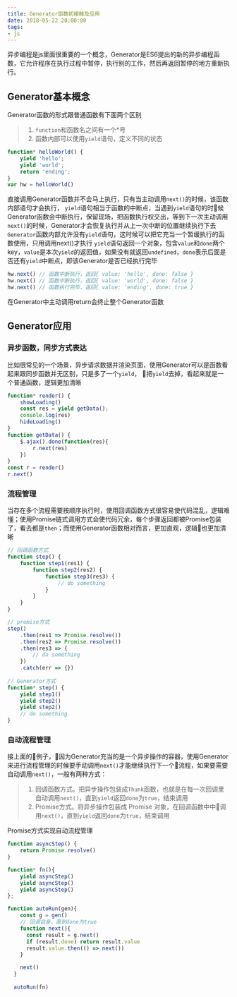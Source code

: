 ```yaml
---
title: Generator函数初接触及应用
date: 2018-05-22 20:00:00
tags: 
- js
---
```


异步编程是js里面很重要的一个概念，Generator是ES6提出的新的异步编程函数，它允许程序在执行过程中暂停，执行别的工作，然后再返回暂停的地方重新执行。

## Generator基本概念
Generator函数的形式跟普通函数有下面两个区别
> 1. `function`和函数名之间有一个*号
> 2. 函数内部可以使用`yield`语句，定义不同的状态


<!-- more -->
```js
function* helloWorld() {
    yield 'hello';
    yield 'world';
    return 'ending';
}
var hw = helloWorld()
```
直接调用Generator函数并不会马上执行，只有当主动调用`next()`的时候，该函数内部语句才会执行，
`yield`语句相当于函数的中断点，当遇到`yield`语句的时候Generator函数会中断执行，保留现场，把函数执行权交出，等到下一次主动调用`next()`的时候，Generator才会恢复执行并从上一次中断的位置继续执行下去
`Generator`函数内部允许没有`yield`语句，这时候可以把它充当一个暂缓执行的函数使用，只用调用next()才执行
`yield`语句返回一个对象，包含`value`和`done`两个key，`value`是本次`yield`的返回值，如果没有就返回`undefined`，`done`表示后面是否还有`yield`中断点，即该Generator是否已经执行完毕
```js
hw.next() // 函数中断执行，返回{ value: 'hello', done: false }
hw.next() // 函数中断执行，返回{ value: 'world', done: false }
hw.next() // 函数执行完毕，返回{ value: 'ending', done: true }
```
在Generator中主动调用return会终止整个Generator函数

## Generator应用
### 异步函数，同步方式表达
比如很常见的一个场景，异步请求数据并渲染页面，使用Generator可以是函数看起来跟同步函数并无区别，只是多了一个`yield`， 把`yield`去掉，看起来就是一个普通函数，逻辑更加清晰
```js
function* render() {
    showLoading()
    const res = yield getData();
    console.log(res)
    hideLoading()
}
function getData() {
    $.ajax().done(function(res){
        r.next(res)
    })
}
const r = render()
r.next()
```
### 流程管理
当存在多个流程需要按顺序执行时，使用回调函数方式很容易使代码混乱，逻辑难懂；使用Promise链式调用方式会使代码冗余，每个步骤返回都被Promise包装了，看去都是`then`；而使用Generator函数相对而言，更加直观，逻辑也更加清晰
```js
// 回调函数方式
function step() {
    function step1(res1) {
        function step2(res2) {
            function step3(res3) {
                // do something
            }
        }
    }
}

// promise方式
step()
    .then(res1 => Promise.resolve())
    .then(res2 => Promise.resolve())
    .then(res3 => {
        // do something
    })
    .catch(err => {})
   
// Generator方式
function* step() {
    yield step1()
    yield step2()
    yield step2()
    // do something
}
```
### 自动流程管理
接上面的例子，因为Generator充当的是一个异步操作的容器，使用Generator来进行流程管理的时候要手动调用`next()`才能继续执行下一个流程，如果要需要自动调用`next()`，一般有两种方式：
> 1. 回调函数方式。把异步操作包装成`Thunk`函数，也就是在每一次回调里自动调用`next()`，直到`yield`返回`done`为`true`，结束调用
> 2. Promise方式。将异步操作包装成 Promise 对象，在回调函数中中调用`next()`，直到`yield`返回`done`为`true`，结束调用

Promise方式实现自动流程管理
```js
function asyncStep() {
    return Promise.resolve()
}

function* fn(){
    yield asyncStep()
    yield asyncStep()
    yield asyncStep()
};

function autoRun(gen){
    const g = gen()
    // 回调自身，直到done为true
    function next(){
      const result = g.next()
      if (result.done) return result.value
      result.value.then(() => next())
    }

    next()
  }
  
  autoRun(fn)
```